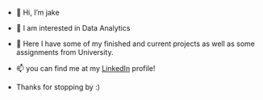 - 👋 Hi, I’m jake
- 👀 I am interested in Data Analytics
- 🌱 Here I have some of my finished and current projects as well as some assignments from University. 

- 📫 you can find me at my [LinkedIn](https://www.linkedin.com/in/jacob-meeker-a56974186/) profile!
- Thanks for stopping by :)

<!---
abcjake/abcjake is a ✨ special ✨ repository because its `README.md` (this file) appears on your GitHub profile.
You can click the Preview link to take a look at your changes.
--->
